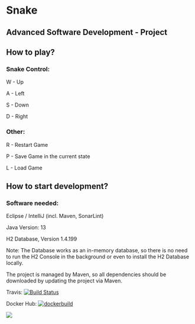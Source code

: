# Snake

## Advanced Software Development - Project

## How to play?

### Snake Control:
W - Up

A - Left

S - Down

D - Right

### Other:
R - Restart Game

P - Save Game in the current state

L - Load Game

## How to start development?

### Software needed:
Eclipse / IntelliJ (incl. Maven, SonarLint)

Java Version: 13

H2 Database, Version 1.4.199

Note: The Database works as an in-memory database, so there is no need to run the H2 Console in the background or even to install the H2 Database locally.

The project is managed by Maven, so all dependencies should be downloaded by updating the project via Maven.

Travis: [![Build Status](https://travis-ci.com/predragfalcic/snek.svg?branch=master)](https://travis-ci.com/predragfalcic/snek)


Docker Hub: [![dockerbuild](https://travis-ci.com/predragfalcic/snek.svg?branch=master)](https://cloud.docker.com/repository/docker/falcicp/snek)

<a href="https://codecov.io/gh/predragfalcic/snek">
  <img src="https://codecov.io/gh/predragfalcic/snek/branch/master/graph/badge.svg" />
</a>

